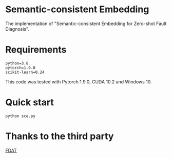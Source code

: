 # Semantic-consistent Embedding
The implementation of "Semantic-consistent Embedding for Zero-shot Fault Diagnosis".

# Requirements
~~~
python=3.8
pytorch=1.9.0
scikit-learn=0.24
~~~
This code was tested with Pytorch 1.9.0, CUDA 10.2 and Windows 10.  </br>

# Quick start
```shell
python sce.py
```

# Thanks to the third party
[FDAT](https://github.com/LiangjunFeng/Industrial_ZSL)
